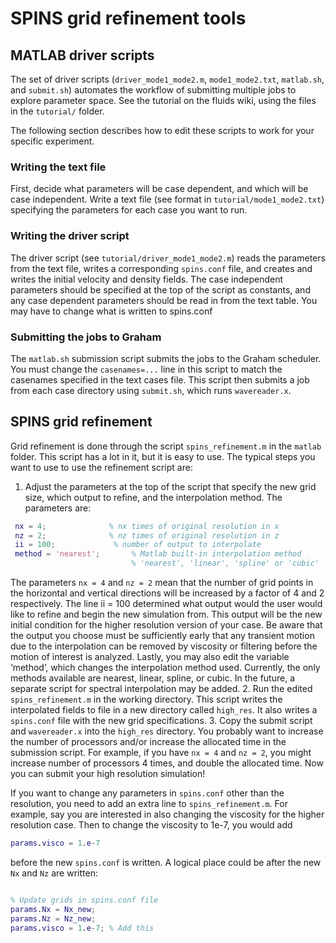 # SPINS grid refinement tools

## MATLAB driver scripts
The set of driver scripts (`driver_mode1_mode2.m`, `mode1_mode2.txt`, `matlab.sh`, and `submit.sh`) automates the workflow of submitting multiple jobs to explore parameter space. See the tutorial on the fluids wiki, using the files in the `tutorial/` folder.

The following section describes how to edit these scripts to work for your specific experiment.

### Writing the text file
First, decide what parameters will be case dependent, and which will be case independent. Write a text file (see format in `tutorial/mode1_mode2.txt`) specifying the parameters for each case you want to run.

### Writing the driver script
The driver script (see `tutorial/driver_mode1_mode2.m`) reads the parameters from the text file, writes a corresponding `spins.conf` file, and creates and writes the initial velocity and density fields. The case independent parameters should be specified at the top of the script as constants, and any case dependent parameters should be read in from the text table. You may have to change what is written to spins.conf

### Submitting the jobs to Graham
The `matlab.sh` submission script submits the jobs to the Graham scheduler. You must change the `casenames=...` line in this script to match the casenames specified in the text cases file. This script then submits a job from each case directory using `submit.sh`, which runs `wavereader.x`.

## SPINS grid refinement
Grid refinement is done through the script `spins_refinement.m` in the `matlab` folder. This script has a lot in it, but it is easy to use. The typical steps you want to use to use the refinement script are:

 1. Adjust the parameters at the top of the script that specify the new grid size, which output to refine, and the interpolation method. The parameters are:

```matlab
 nx = 4;              % nx times of original resolution in x
 nz = 2;              % nz times of original resolution in z
 ii = 100;             % number of output to interpolate
 method = 'nearest';       % Matlab built-in interpolation method
                           % 'nearest', 'linear', 'spline' or 'cubic'
 ```
 The parameters `nx = 4` and `nz = 2` mean that the number of grid points in the horizontal and vertical directions will be increased by a factor of 4 and 2 respectively. The line ii = 100 determined what output would the user would like to refine and begin the new simulation from. This output will be the new initial condition for the higher resolution version of your case. Be aware that the output you choose must be sufficiently early that any transient motion due to the interpolation can be removed by viscosity or filtering before the motion of interest is analyzed. Lastly, you may also edit the variable ‘method’, which changes the interpolation method used. Currently, the only methods available are nearest, linear, spline, or cubic. In the future, a separate script for spectral interpolation may be added.
 2. Run the edited `spins_refinement.m` in the working directory. This script writes the interpolated fields to file in a new directory called `high_res`. It also writes a `spins.conf` file with the new grid specifications.
 3. Copy the submit script and `wavereader.x` into the `high_res` directory. You probably want to increase the number of processors and/or increase the allocated time in the submission script. For example, if you have `nx = 4` and `nz = 2`, you might increase number of processors 4 times, and double the allocated time. Now you can submit your high resolution simulation!

 If you want to change any parameters in `spins.conf` other than the resolution, you need to add an extra line to `spins_refinement.m`. For example, say you are interested in also changing the viscosity for the higher resolution case. Then to change the viscosity to 1e-7, you would add
 ```matlab
 params.visco = 1.e-7
 ```
 
 before the new `spins.conf` is written. A logical place could be after the new `Nx` and `Nz` are written:
 ```matlab

 % Update grids in spins.conf file
 params.Nx = Nx_new;
 params.Nz = Nz_new;
 params.visco = 1.e-7; % Add this
 ```
